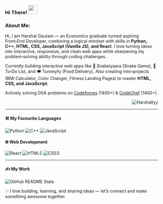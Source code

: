 ### Hi There! <img src="https://raw.githubusercontent.com/MartinHeinz/MartinHeinz/master/wave.gif" width="30px">

### About Me:  
<p> Hi, I am Harshal Gautam — an Economics graduate turned aspiring Front‑End Developer, combining a logical mindset with skills in <b>Python, C++, HTML, CSS, JavaScript (Vanilla JS), and React</b>. I love turning ideas into interactive, responsive, and clean web apps while sharpening my problem‑solving ability through coding challenges. </p>

<p> Currently building interactive web apps like 🐍 Snakeiyaara (Snake Game), 📝 To‑Do List, and 🍽️ Tummyfy (Food Delivery). Also creating mini‑projects (BMI Calculator, Color Changer, Fitness Landing Pages) to master <b>HTML, CSS, and JavaScript</b>. </p>

<p> Actively solving DSA problems on <a href="https://codeforces.com/profile/Harshallyy">Codeforces</a> (1400+) & <a href="https://www.codechef.com/users/harshallyy">CodeChef</a> (1400+). </p>

<p align="right"> <img src="https://komarev.com/ghpvc/?username=Harshallyy&label=Profile%20views&color=0e75b6&style=flat" alt="Harshallyy" /> </p>

<hr>

#### 🛠 My Favourite Languages  

![Python](https://img.shields.io/badge/python-%2314354C.svg?&style=for-the-badge&logo=python&logoColor=white)
![C++](https://img.shields.io/badge/C++-00599C?style=for-the-badge&logo=c%2B%2B&logoColor=white)
![JavaScript](https://img.shields.io/badge/JavaScript-323330?style=for-the-badge&logo=javascript&logoColor=F7DF1E)

#### 🌐 Web Development  

![React](https://img.shields.io/badge/React-20232A?style=for-the-badge&logo=react&logoColor=61DAFB)
![HTML5](https://img.shields.io/badge/HTML5-E34F26?style=for-the-badge&logo=html5&logoColor=white)
![CSS3](https://img.shields.io/badge/CSS3-1572B6?style=for-the-badge&logo=css3&logoColor=white)

<hr>

#### ✍ My Work  
<img align="center" src="https://github-readme-stats.vercel.app/api?username=Harshallyy&show_icons=true&theme=radical" alt="GitHub README Stats" />

<br/>

✨ I love building, learning, and sharing ideas — let’s connect and make something awesome together.


